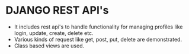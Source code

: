 # DJANGO REST API's


- It includes rest api's to handle functionality for managing profiles like login, update, create, delete etc.
- Various kinds of request like get, post, put, delete are demonstrated. 
- Class based views are used.
